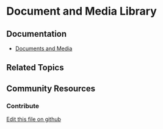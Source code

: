 # Document and Media Library

## Documentation

* [Documents and Media](https://learn.liferay.com/dxp/latest/en/content-authoring-and-management/documents-and-media.html)

## Related Topics


## Community Resources


### Contribute

[Edit this file on github](https://github.com/olafk/controlpanel-documentation-docs/blob/master/md/74en/com_liferay_document_library_web_portlet_DLAdminPortlet/document_library_upload_multiple_file_entries.md)
